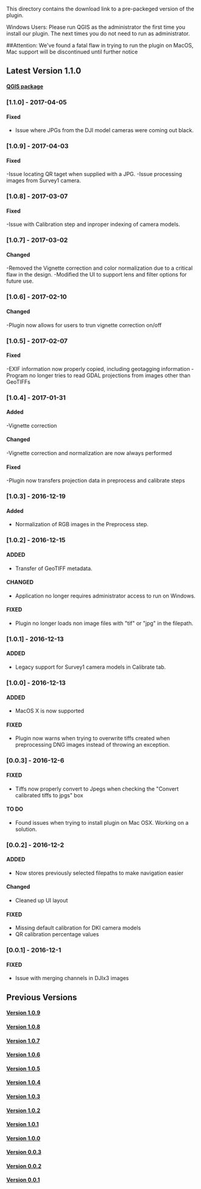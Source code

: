 This directory contains the download link to a pre-packeged version of the plugin.

Windows Users: Please run QGIS as the administrator the first time you install our plugin. The next times you do not need to run as administrator.

##Attention: We've found a fatal flaw in trying to run the plugin on MacOS, Mac support will be discontinued until further notice

## Latest Version 1.1.0
#### [QGIS package](http://www.docs.peauproductions.com/qgis/MAPIR_Processing_04052017.zip)

### [1.1.0] - 2017-04-05
#### Fixed
- Issue where JPGs from the DJI model cameras were coming out black.

### [1.0.9] - 2017-04-03
#### Fixed
-Issue locating QR taget when supplied with a JPG.
-Issue processing images from Survey1 camera.

### [1.0.8] - 2017-03-07
#### Fixed
-Issue with Calibration step and inproper indexing of camera models.

### [1.0.7] - 2017-03-02
#### Changed
-Removed the Vignette correction and color normalization due to a critical flaw in the design. 
-Modified the UI to support lens and filter options for future use.

### [1.0.6] - 2017-02-10
#### Changed
-Plugin now allows for users to trun vignette correction on/off

### [1.0.5] - 2017-02-07
#### Fixed
-EXIF information now properly copied, including geotagging information
-Program no longer tries to read GDAL projections from images other than GeoTIFFs

### [1.0.4] - 2017-01-31
#### Added
-Vignette correction

#### Changed
-Vignette correction and normalization are now always performed

#### Fixed
-Plugin now transfers projection data in preprocess and calibrate steps

### [1.0.3] - 2016-12-19
#### Added
- Normalization of RGB images in the Preprocess step.

### [1.0.2] - 2016-12-15
#### ADDED
- Transfer of GeoTIFF metadata.

#### CHANGED
- Application no longer requires administrator access to run on Windows.

#### FIXED
- Plugin no longer loads non image files with "tif" or "jpg" in the filepath.

### [1.0.1] - 2016-12-13
#### ADDED
- Legacy support for Survey1 camera models in Calibrate tab.

### [1.0.0] - 2016-12-13
#### ADDED
- MacOS X is now supported

#### FIXED
- Plugin now warns when trying to overwrite tiffs created when preprocessing DNG images instead of throwing an exception.

### [0.0.3] - 2016-12-6
#### FIXED
- Tiffs now properly convert to Jpegs when checking the "Convert calibrated tiffs to jpgs" box

#### TO DO
- Found issues when trying to install plugin on Mac OSX. Working on a solution.

### [0.0.2] - 2016-12-2
#### ADDED
- Now stores previously selected filepaths to make navigation easier

#### Changed
- Cleaned up UI layout

#### FIXED
- Missing default calibration for DKI camera models
- QR calibration percentage values

### [0.0.1] - 2016-12-1
#### FIXED
- Issue with merging channels in DJIx3 images

## Previous Versions

#### [Version 1.0.9](http://www.docs.peauproductions.com/qgis/MAPIR_Processing_04032017.zip)

#### [Version 1.0.8](http://www.docs.peauproductions.com/qgis/MAPIR_Processing_03072017.zip)

#### [Version 1.0.7](http://www.docs.peauproductions.com/qgis/MAPIR_Processing_03022017.zip)

#### [Version 1.0.6](http://www.docs.peauproductions.com/qgis/MAPIR_Processing_02102017.zip)

#### [Version 1.0.5](http://www.docs.peauproductions.com/qgis/MAPIR_Processing_02072017.zip)

#### [Version 1.0.4](http://www.docs.peauproductions.com/qgis/MAPIR_Processing_01312017.zip)

#### [Version 1.0.3](http://www.docs.peauproductions.com/qgis/MAPIR_Processing_12192016.zip)

#### [Version 1.0.2](http://www.docs.peauproductions.com/qgis/MAPIR_Processing_12152016.zip)

#### [Version 1.0.1](http://www.docs.peauproductions.com/qgis/MAPIR_Processing_12142016.zip)

#### [Version 1.0.0](http://www.docs.peauproductions.com/qgis/MAPIR_Processing_12132016.zip)

#### [Version 0.0.3](http://www.docs.peauproductions.com/qgis/MAPIR_Processing_12062016.zip)

#### [Version 0.0.2](http://www.docs.peauproductions.com/qgis/MAPIR_Processing_12022016.zip)

#### [Version 0.0.1](http://www.docs.peauproductions.com/qgis/MAPIR_Processing_12012016.zip)
